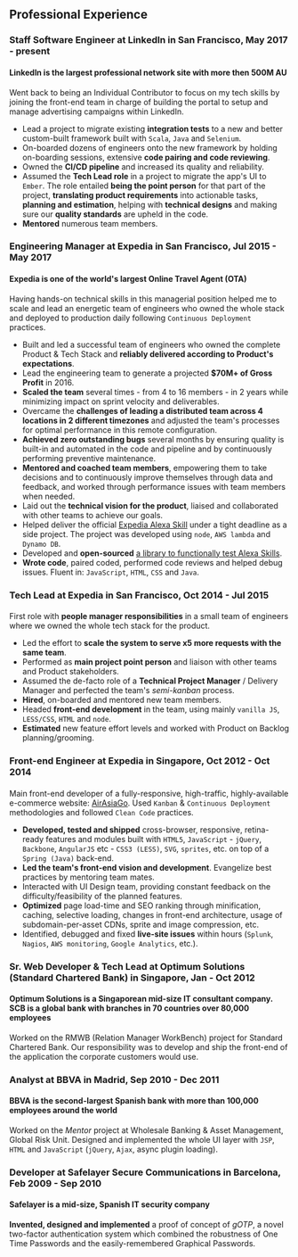 ## Professional Experience

### **Staff Software Engineer** at **LinkedIn** in San Francisco, May 2017 - present
#### LinkedIn is the largest professional network site with more then 500M AU

Went back to being an Individual Contributor to focus on my tech skills by joining the front-end team in charge of building the portal to setup and manage advertising campaigns within LinkedIn.

- Lead a project to migrate existing **integration tests** to a new and better custom-built framework built with `Scala`, `Java` and `Selenium`.
- On-boarded dozens of engineers onto the new framework by holding on-boarding sessions, extensive **code pairing and code reviewing**.
- Owned the **CI/CD pipeline** and increased its quality and reliability.
- Assumed the **Tech Lead role** in a project to migrate the app's UI to `Ember`. The role entailed **being the point person** for that part of the project, **translating product requirements** into actionable tasks, **planning and estimation**, helping with **technical designs** and making sure our **quality standards** are upheld in the code.
- **Mentored** numerous team members.

### **Engineering Manager** at **Expedia** in San Francisco, Jul 2015 - May 2017
#### Expedia is one of the world's largest Online Travel Agent (OTA)

Having hands-on technical skills in this managerial position helped me to scale and lead an energetic team of engineers who owned the whole stack and deployed to production daily following `Continuous Deployment` practices.

- Built and led a successful team of engineers who owned the complete Product & Tech Stack and **reliably delivered according to Product's expectations**.
- Lead the engineering team to generate a projected **$70M+ of Gross Profit** in 2016.
- **Scaled the team** several times - from 4 to 16 members - in 2 years while minimizing impact on sprint velocity and deliverables.
- Overcame the **challenges of leading a distributed team across 4 locations in 2 different timezones** and adjusted the team's processes for optimal performance in this remote configuration.
- **Achieved zero outstanding bugs** several months by ensuring quality is built-in and automated in the code and pipeline and by continuously performing preventive maintenance.
- **Mentored and coached team members**, empowering them to take decisions and to continuously improve themselves through data and feedback, and worked through performance issues with team members when needed.
- Laid out the **technical vision for the product**, liaised and collaborated with other teams to achieve our goals.
- Helped deliver the official [Expedia Alexa Skill](https://www.expedia.com/alexa) under a tight deadline as a side project. The project was developed using `node`, `AWS lambda` and `Dynamo DB`.
- Developed and **open-sourced** [a library to functionally test Alexa Skills](https://github.com/ExpediaDotCom/alexa-conversation).
- **Wrote code**, paired coded, performed code reviews and helped debug issues. Fluent in: `JavaScript`, `HTML`, `CSS` and `Java`.

### **Tech Lead** at **Expedia** in San Francisco, Oct 2014 - Jul 2015
####

First role with **people manager responsibilities** in a small team of engineers where we owned the whole tech stack for the product.

- Led the effort to **scale the system to serve x5 more requests with the same team**.
- Performed as **main project point person** and liaison with other teams and Product stakeholders.
- Assumed the de-facto role of a **Technical Project Manager** / Delivery Manager and perfected the team's *semi-kanban* process.
- **Hired**, on-boarded and mentored new team members.
- Headed **front-end development** in the team, using mainly `vanilla JS`, `LESS/CSS`, `HTML` and `node`.
- **Estimated** new feature effort levels and worked with Product on Backlog planning/grooming.

### **Front-end Engineer** at **Expedia** in Singapore, Oct 2012 - Oct 2014
####

Main front-end developer of a fully-responsive, high-traffic, highly-available e-commerce website: [AirAsiaGo](https://www.airasiago.com). Used `Kanban` & `Continuous Deployment` methodologies and followed `Clean Code` practices.

- **Developed, tested and shipped** cross-browser, responsive, retina-ready features and modules built with `HTML5`, `JavaScript` - `jQuery`, `Backbone`, `AngularJS` etc - `CSS3 (LESS)`, `SVG`, `sprites`, etc. on top of a `Spring (Java)` back-end.
- **Led the team's front-end vision and development**. Evangelize best practices by mentoring team mates.
- Interacted with UI Design team, providing constant feedback on the difficulty/feasibility of the planned features.
- **Optimized** page load-time and SEO ranking through minification, caching, selective loading, changes in front-end architecture, usage of subdomain-per-asset CDNs, sprite and image compression, etc.
- Identified, debugged and fixed **live-site issues** within hours (`Splunk`, `Nagios`, `AWS monitoring`, `Google Analytics`, etc.).

### **Sr. Web Developer & Tech Lead** at **Optimum Solutions (Standard Chartered Bank)** in Singapore, Jan - Oct 2012
#### Optimum Solutions is a Singaporean mid-size IT consultant company. SCB is a global bank with branches in 70 countries over 80,000 employees

Worked on the RMWB (Relation Manager WorkBench) project for Standard Chartered Bank. Our responsibility was to develop and ship the front-end of the application the corporate customers would use.

### **Analyst** at **BBVA** in Madrid, Sep 2010 - Dec 2011
#### BBVA is the second-largest Spanish bank with more than 100,000 employees around the world

Worked on the *Mentor* project at Wholesale Banking & Asset Management, Global Risk Unit. Designed and implemented the whole UI layer with `JSP`, `HTML` and `JavaScript` (`jQuery`, `Ajax`, async plugin loading).

### **Developer** at **Safelayer Secure Communications** in Barcelona, Feb 2009 - Sep 2010
#### Safelayer is a mid-size, Spanish IT security company

**Invented, designed and implemented** a proof of concept of *gOTP*, a novel two-factor authentication system which combined the robustness of One Time Passwords and the easily-remembered Graphical Passwords.
